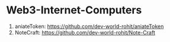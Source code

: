 # Web3-Internet-Computers
1. aniateToken: https://github.com/dev-world-rohit/aniateToken
2. NoteCraft: https://github.com/dev-world-rohit/Note-Craft
